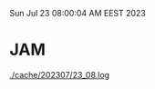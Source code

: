 Sun Jul 23 08:00:04 AM EEST 2023
# JAM
<a href='./cache/202307/23_08.log'>./cache/202307/23_08.log</a>
